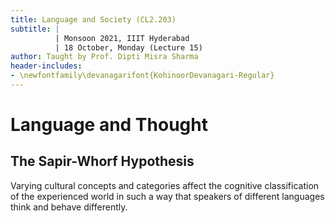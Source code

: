 ```yaml
---
title: Language and Society (CL2.203)
subtitle: |
          | Monsoon 2021, IIIT Hyderabad
          | 18 October, Monday (Lecture 15)
author: Taught by Prof. Dipti Misra Sharma
header-includes:
- \newfontfamily\devanagarifont{KohinoorDevanagari-Regular}
---
```


# Language and Thought
## The Sapir-Whorf Hypothesis
Varying cultural concepts and categories affect the cognitive classification of the experienced world in such a way that speakers of different languages think and behave differently.
